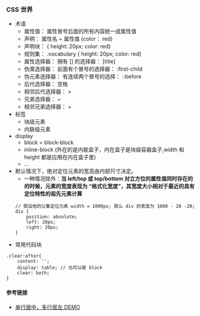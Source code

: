 ### CSS 世界
- 术语
    - 属性值： 属性冒号后面的所有内容统一成属性值
    - 声明： 属性名 + 属性值 (color： red)
    - 声明块： { height: 20px; color: red}
    - 规则集： .vocabulary { height: 20px; color: red}
    - 属性选择器： 拥有 [] 的选择器： [title]
    - 伪类选择器： 前面有个冒号的选择器： :first-child
    - 伪元素选择器： 有连续两个冒号的选择： ::before
    - 后代选择器： 空格
    - 相邻后代选择器： >
    - 兄弟选择器： ~
    - 相邻兄弟选择器： +
- 标签
    - 块级元素
    - 内联级元素
- display
    - block = block-block
    - inline-block (外在的是内联盒子，内在盒子是块级容器盒子,width 和 height 都是应用在内在盒子里)
    - ...
- 默认情况下，绝对定位元素的宽高由内部尺寸决定。
    - 一种情况除外：**当 left/top 或 top/bottom 对立方位的属性值同时存在的的时候，元素的宽度表现为 “格式化宽度”，其宽度大小相对于最近的具有定位特性的祖先元素计算**
    ```
    // 假设他的父集定位元素 width = 1000px; 那么 div 的宽度为 1000 - 20 -20;
    div {
        position: absolute;
        left: 20px;
        right: 20px;
    }
    ```
- 常用代码块
```
.clear:after{
    content: '';
    display: table; // 也可以是 block
    clear: both;
}
```

#### 参考链接
- [单行居中，多行居左 DEMO](http://demo.cssworld.cn/3/2-5.php "单行居中，多行居左 DEMO")